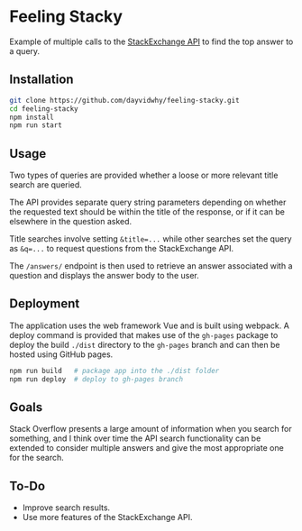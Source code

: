 # Feeling Stacky
Example of multiple calls to the [StackExchange API](https://api.stackexchange.com/) to find the top answer to a query.

## Installation
```bash
git clone https://github.com/dayvidwhy/feeling-stacky.git
cd feeling-stacky
npm install
npm run start
```

## Usage
Two types of queries are provided whether a loose or more relevant title search are queried.

The API provides separate query string parameters depending on whether the requested text should be within the title of the response, or if it can be elsewhere in the question asked.

Title searches involve setting `&title=...` while other searches set the query as `&q=...` to request questions from the StackExchange API.

The `/answers/` endpoint is then used to retrieve an answer associated with a question and displays the answer body to the user.

## Deployment
The application uses the web framework Vue and is built using webpack. A deploy command is provided that makes use of the `gh-pages` package to deploy the build `./dist` directory to the `gh-pages` branch and can then be hosted using GitHub pages.

```bash
npm run build   # package app into the ./dist folder
npm run deploy  # deploy to gh-pages branch
```

## Goals
Stack Overflow presents a large amount of information when you search for something, and I think over time the API search functionality can be extended to consider multiple answers and give the most appropriate one for the search.

## To-Do
* Improve search results.
* Use more features of the StackExchange API.
